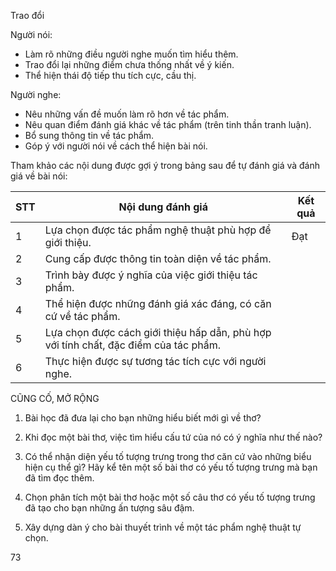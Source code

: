Trao đổi

Người nói:
- Làm rõ những điều người nghe muốn tìm hiểu thêm.
- Trao đổi lại những điểm chưa thống nhất về ý kiến.
- Thể hiện thái độ tiếp thu tích cực, cầu thị.

Người nghe:
- Nêu những vấn đề muốn làm rõ hơn về tác phẩm.
- Nêu quan điểm đánh giá khác về tác phẩm (trên tinh thần tranh luận).
- Bổ sung thông tin về tác phẩm.
- Góp ý với người nói về cách thể hiện bài nói.

Tham khảo các nội dung được gợi ý trong bảng sau để tự đánh giá và đánh giá về bài nói:

STT | Nội dung đánh giá | Kết quả
--- | --- | ---
1 | Lựa chọn được tác phẩm nghệ thuật phù hợp để giới thiệu. | Đạt | Chưa đạt
2 | Cung cấp được thông tin toàn diện về tác phẩm. | |
3 | Trình bày được ý nghĩa của việc giới thiệu tác phẩm. | |
4 | Thể hiện được những đánh giá xác đáng, có căn cứ về tác phẩm. | |
5 | Lựa chọn được cách giới thiệu hấp dẫn, phù hợp với tính chất, đặc điểm của tác phẩm. | |
6 | Thực hiện được sự tương tác tích cực với người nghe. | |

CŨNG CỐ, MỞ RỘNG

1. Bài học đã đưa lại cho bạn những hiểu biết mới gì về thơ?

2. Khi đọc một bài thơ, việc tìm hiểu cấu tứ của nó có ý nghĩa như thế nào?

3. Có thể nhận diện yếu tố tượng trưng trong thơ căn cứ vào những biểu hiện cụ thể gì? Hãy kể tên một số bài thơ có yếu tố tượng trưng mà bạn đã tìm đọc thêm.

4. Chọn phân tích một bài thơ hoặc một số câu thơ có yếu tố tượng trưng đã tạo cho bạn những ấn tượng sâu đậm.

5. Xây dựng dàn ý cho bài thuyết trình về một tác phẩm nghệ thuật tự chọn.

73